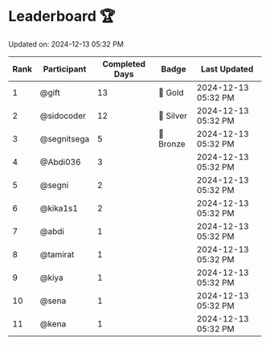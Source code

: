 # Leaderboard 🏆

Updated on: 2024-12-13 05:32 PM

| Rank | Participant       | Completed Days | Badge      | Last Updated         |
|------|-------------------|----------------|------------|----------------------|
| 1    | @gift             | 13             | 🏅 Gold     | 2024-12-13 05:32 PM |
| 2    | @sidocoder        | 12             | 🥈 Silver   | 2024-12-13 05:32 PM |
| 3    | @segnitsega       | 5              | 🥉 Bronze   | 2024-12-13 05:32 PM |
| 4    | @Abdi036          | 3              |            | 2024-12-13 05:32 PM |
| 5    | @segni            | 2              |            | 2024-12-13 05:32 PM |
| 6    | @kika1s1          | 2              |            | 2024-12-13 05:32 PM |
| 7    | @abdi             | 1              |            | 2024-12-13 05:32 PM |
| 8    | @tamirat          | 1              |            | 2024-12-13 05:32 PM |
| 9    | @kiya             | 1              |            | 2024-12-13 05:32 PM |
| 10   | @sena             | 1              |            | 2024-12-13 05:32 PM |
| 11   | @kena             | 1              |            | 2024-12-13 05:32 PM |
